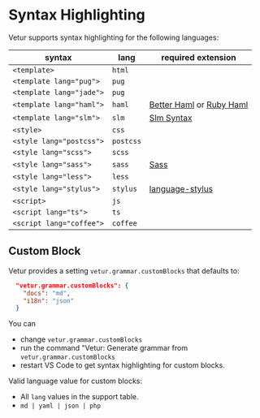 # Syntax Highlighting

Vetur supports syntax highlighting for the following languages:

|syntax|lang|required extension|
|---|---|---|
|`<template>`|`html`|
|`<template lang="pug">`|`pug`|
|`<template lang="jade">`|`pug`|
|`<template lang="haml">`|`haml`|[Better Haml](https://marketplace.visualstudio.com/items?itemName=karunamurti.haml) or [Ruby Haml](https://marketplace.visualstudio.com/items?itemName=vayan.haml)|
|`<template lang="slm">`|`slm`|[Slm Syntax](https://marketplace.visualstudio.com/items?itemName=mrmlnc.vscode-slm)|
|`<style>`|`css`|
|`<style lang="postcss">`|`postcss`|
|`<style lang="scss">`|`scss`|
|`<style lang="sass">`|`sass`|[Sass](https://marketplace.visualstudio.com/items?itemName=robinbentley.sass-indented)|
|`<style lang="less">`|`less`|
|`<style lang="stylus">`|`stylus`|[language-stylus](https://marketplace.visualstudio.com/items?itemName=sysoev.language-stylus)|
|`<script>`|`js`|
|`<script lang="ts">`|`ts`|
|`<script lang="coffee">`|`coffee`|

## Custom Block

Vetur provides a setting `vetur.grammar.customBlocks` that defaults to:

```json
  "vetur.grammar.customBlocks": {
    "docs": "md",
    "i18n": "json"
  }
```

You can
  - change `vetur.grammar.customBlocks`
  - run the command "Vetur: Generate grammar from `vetur.grammar.customBlocks`
  - restart VS Code
to get syntax highlighting for custom blocks.

Valid language value for custom blocks:

- All `lang` values in the support table.
- `md | yaml | json | php`
